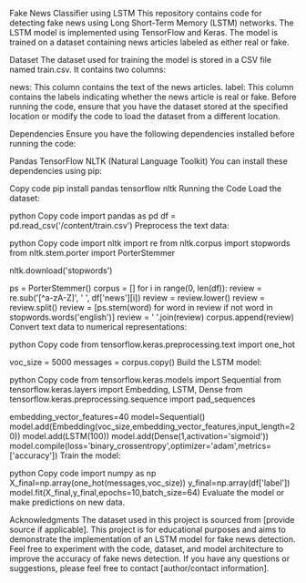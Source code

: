 Fake News Classifier using LSTM
This repository contains code for detecting fake news using Long Short-Term Memory (LSTM) networks. The LSTM model is implemented using TensorFlow and Keras. The model is trained on a dataset containing news articles labeled as either real or fake.

Dataset
The dataset used for training the model is stored in a CSV file named train.csv. It contains two columns:

news: This column contains the text of the news articles.
label: This column contains the labels indicating whether the news article is real or fake.
Before running the code, ensure that you have the dataset stored at the specified location or modify the code to load the dataset from a different location.

Dependencies
Ensure you have the following dependencies installed before running the code:

Pandas
TensorFlow
NLTK (Natural Language Toolkit)
You can install these dependencies using pip:

Copy code
pip install pandas tensorflow nltk
Running the Code
Load the dataset:

python
Copy code
import pandas as pd
df = pd.read_csv('/content/train.csv')
Preprocess the text data:

python
Copy code
import nltk
import re
from nltk.corpus import stopwords
from nltk.stem.porter import PorterStemmer

nltk.download('stopwords')

ps = PorterStemmer()
corpus = []
for i in range(0, len(df)):
    review = re.sub('[^a-zA-Z]', ' ', df['news'][i])
    review = review.lower()
    review = review.split()
    review = [ps.stem(word) for word in review if not word in stopwords.words('english')]
    review = ' '.join(review)
    corpus.append(review)
Convert text data to numerical representations:

python
Copy code
from tensorflow.keras.preprocessing.text import one_hot

voc_size = 5000
messages = corpus.copy()
Build the LSTM model:

python
Copy code
from tensorflow.keras.models import Sequential
from tensorflow.keras.layers import Embedding, LSTM, Dense
from tensorflow.keras.preprocessing.sequence import pad_sequences

embedding_vector_features=40
model=Sequential()
model.add(Embedding(voc_size,embedding_vector_features,input_length=20))
model.add(LSTM(100))
model.add(Dense(1,activation='sigmoid'))
model.compile(loss='binary_crossentropy',optimizer='adam',metrics=['accuracy'])
Train the model:

python
Copy code
import numpy as np
X_final=np.array(one_hot(messages,voc_size))
y_final=np.array(df['label'])
model.fit(X_final,y_final,epochs=10,batch_size=64)
Evaluate the model or make predictions on new data.

Acknowledgments
The dataset used in this project is sourced from [provide source if applicable].
This project is for educational purposes and aims to demonstrate the implementation of an LSTM model for fake news detection.
Feel free to experiment with the code, dataset, and model architecture to improve the accuracy of fake news detection. If you have any questions or suggestions, please feel free to contact [author/contact information].





